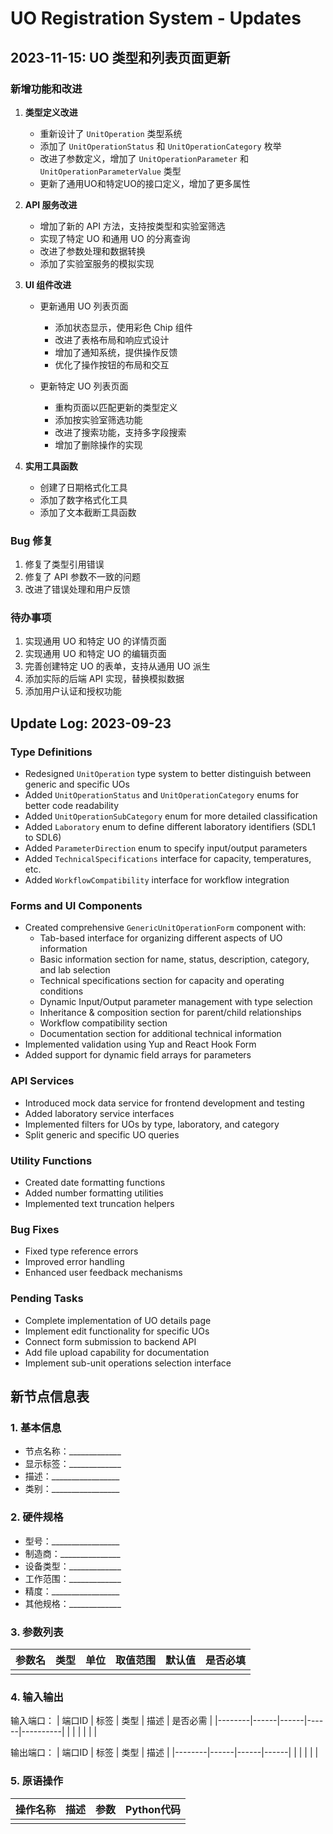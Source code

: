 # UO Registration System - Updates

## 2023-11-15: UO 类型和列表页面更新

### 新增功能和改进

1. **类型定义改进**
   - 重新设计了 `UnitOperation` 类型系统
   - 添加了 `UnitOperationStatus` 和 `UnitOperationCategory` 枚举
   - 改进了参数定义，增加了 `UnitOperationParameter` 和 `UnitOperationParameterValue` 类型
   - 更新了通用UO和特定UO的接口定义，增加了更多属性

2. **API 服务改进**
   - 增加了新的 API 方法，支持按类型和实验室筛选
   - 实现了特定 UO 和通用 UO 的分离查询
   - 改进了参数处理和数据转换
   - 添加了实验室服务的模拟实现

3. **UI 组件改进**
   - 更新通用 UO 列表页面
     - 添加状态显示，使用彩色 Chip 组件
     - 改进了表格布局和响应式设计
     - 增加了通知系统，提供操作反馈
     - 优化了操作按钮的布局和交互
   
   - 更新特定 UO 列表页面
     - 重构页面以匹配更新的类型定义
     - 添加按实验室筛选功能
     - 改进了搜索功能，支持多字段搜索
     - 增加了删除操作的实现

4. **实用工具函数**
   - 创建了日期格式化工具
   - 添加了数字格式化工具
   - 添加了文本截断工具函数

### Bug 修复

1. 修复了类型引用错误
2. 修复了 API 参数不一致的问题
3. 改进了错误处理和用户反馈

### 待办事项

1. 实现通用 UO 和特定 UO 的详情页面
2. 实现通用 UO 和特定 UO 的编辑页面
3. 完善创建特定 UO 的表单，支持从通用 UO 派生
4. 添加实际的后端 API 实现，替换模拟数据
5. 添加用户认证和授权功能

## Update Log: 2023-09-23

### Type Definitions

- Redesigned `UnitOperation` type system to better distinguish between generic and specific UOs
- Added `UnitOperationStatus` and `UnitOperationCategory` enums for better code readability
- Added `UnitOperationSubCategory` enum for more detailed classification 
- Added `Laboratory` enum to define different laboratory identifiers (SDL1 to SDL6)
- Added `ParameterDirection` enum to specify input/output parameters
- Added `TechnicalSpecifications` interface for capacity, temperatures, etc.
- Added `WorkflowCompatibility` interface for workflow integration

### Forms and UI Components

- Created comprehensive `GenericUnitOperationForm` component with:
  - Tab-based interface for organizing different aspects of UO information
  - Basic information section for name, status, description, category, and lab selection
  - Technical specifications section for capacity and operating conditions
  - Dynamic Input/Output parameter management with type selection
  - Inheritance & composition section for parent/child relationships
  - Workflow compatibility section
  - Documentation section for additional technical information
- Implemented validation using Yup and React Hook Form
- Added support for dynamic field arrays for parameters

### API Services

- Introduced mock data service for frontend development and testing
- Added laboratory service interfaces
- Implemented filters for UOs by type, laboratory, and category
- Split generic and specific UO queries

### Utility Functions

- Created date formatting functions
- Added number formatting utilities
- Implemented text truncation helpers

### Bug Fixes

- Fixed type reference errors
- Improved error handling
- Enhanced user feedback mechanisms

### Pending Tasks

- Complete implementation of UO details page
- Implement edit functionality for specific UOs
- Connect form submission to backend API
- Add file upload capability for documentation
- Implement sub-unit operations selection interface 

## 新节点信息表

### 1. 基本信息
- 节点名称：_____________
- 显示标签：_____________
- 描述：_________________
- 类别：_________________

### 2. 硬件规格
- 型号：_________________
- 制造商：_______________
- 设备类型：_____________
- 工作范围：_____________
- 精度：_________________
- 其他规格：_____________

### 3. 参数列表
| 参数名 | 类型 | 单位 | 取值范围 | 默认值 | 是否必填 |
|-------|------|------|----------|--------|----------|
|       |      |      |          |        |          |

### 4. 输入输出
输入端口：
| 端口ID | 标签 | 类型 | 描述 | 是否必需 |
|--------|------|------|------|----------|
|        |      |      |      |          |

输出端口：
| 端口ID | 标签 | 类型 | 描述 |
|--------|------|------|------|
|        |      |      |      |

### 5. 原语操作
| 操作名称 | 描述 | 参数 | Python代码 |
|----------|------|------|------------|
|          |      |      |            |
